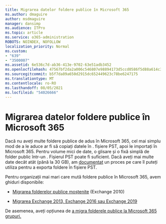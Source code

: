 ```yaml
---
title: Migrarea datelor foldere publice în Microsoft 365
ms.author: dmaguire
author: msdmaguire
manager: dansimp
ms.audience: ITPro
ms.topic: article
ms.service: o365-administration
ROBOTS: NOINDEX, NOFOLLOW
localization_priority: Normal
ms.custom:
- "639"
- "3500007"
ms.assetid: 6e536c7d-ab36-413e-9702-63e51adb3452
ms.openlocfilehash: 47567bf2da2a006c546807e98894173d5ccd0586f5d88a614c31569cb3f462f9
ms.sourcegitcommit: b5f7da89a650d2915dc652449623c78be6247175
ms.translationtype: MT
ms.contentlocale: ro-RO
ms.lasthandoff: 08/05/2021
ms.locfileid: "54026666"
---
```

# <a name="migrate-public-folder-data-to-microsoft-365"></a>Migrarea datelor foldere publice în Microsoft 365

Dacă nu aveți multe foldere publice de adus în Microsoft 365, cel mai simplu mod de a le aduce ar fi să copiați datele în . fișiere PST, apoi le importați în Microsoft 365. Pentru volume mici de date, o glisare și o fixă simplă de folder public într-un . Fișierul PST poate fi suficient. Dacă aveți mai multe date decât atât (până la 30 GB), am [documentat](https://technet.microsoft.com/library/dn874017%28v=exchg.150%29.aspx) un proces pe care îl puteți utiliza pentru a exporta foldere în fișiere PST.
  
Pentru organizații mai mari care mută foldere publice în Microsoft 365, avem ghiduri disponibile:
  
- [Migrarea folderelor publice moștenite](https://docs.microsoft.com/exchange/collaboration-exo/public-folders/batch-migration-of-legacy-public-folders) (Exchange 2010)

- [Migrarea Exchange 2013, Exchange 2016 sau Exchange 2019](https://docs.microsoft.com/Exchange/collaboration/public-folders/migrate-to-exchange-online)

De asemenea, aveți opțiunea de [a migra folderele publice la Microsoft 365 grupuri.](https://docs.microsoft.com/exchange/collaboration-exo/public-folders/migrate-your-public-folders-to-microsoft-365-groups)
  